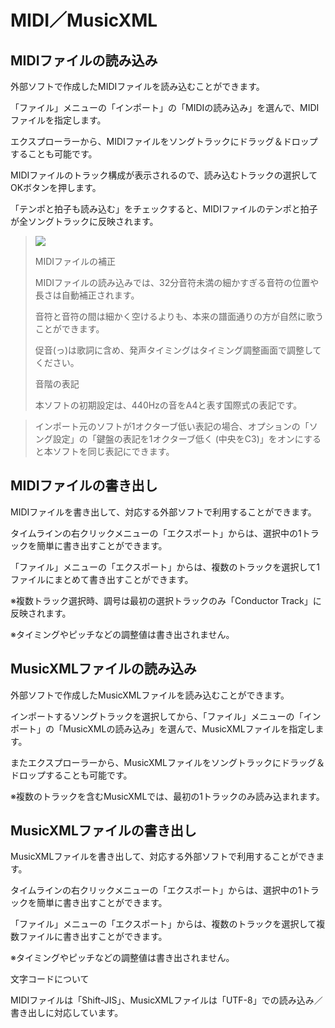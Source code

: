 



 MIDI／MusicXML
===============


  



 MIDIファイルの読み込み
---------------


 外部ソフトで作成したMIDIファイルを読み込むことができます。
   

 「ファイル」メニューの「インポート」の「MIDIの読み込み」を選んで、MIDIファイルを指定します。
   

 エクスプローラーから、MIDIファイルをソングトラックにドラッグ＆ドロップすることも可能です。
   

  

 MIDIファイルのトラック構成が表示されるので、読み込むトラックの選択してOKボタンを押します。
   

 「テンポと拍子も読み込む」をチェックすると、MIDIファイルのテンポと拍子が全ソングトラックに反映されます。
   

  


> 
> 
> ![](../../image/midi.png)
> 
> 
> 
>  MIDIファイルの補正
>  
> 
>  MIDIファイルの読み込みでは、32分音符未満の細かすぎる音符の位置や長さは自動補正されます。
>    
> 
>  音符と音符の間は細かく空けるよりも、本来の譜面通りの方が自然に歌うことができます。
>    
> 
>  促音(っ)は歌詞に含め、発声タイミングはタイミング調整画面で調整してください。
>    
> 
> 
> 
> 
> 
> 
> 
>  音階の表記
>  
> 
>  本ソフトの初期設定は、440Hzの音をA4と表す国際式の表記です。
> インポート元のソフトが1オクターブ低い表記の場合、オプションの「ソング設定」の「鍵盤の表記を1オクターブ低く (中央をC3)」をオンにすると本ソフトを同じ表記にできます。
>    
> 
> 
> 
> 
> 
> 



 MIDIファイルの書き出し
---------------


 MIDIファイルを書き出して、対応する外部ソフトで利用することができます。
   

 タイムラインの右クリックメニューの「エクスポート」からは、選択中の1トラックを簡単に書き出すことができます。
   

 「ファイル」メニューの「エクスポート」からは、複数のトラックを選択して1ファイルにまとめて書き出すことができます。
   

 ※複数トラック選択時、調号は最初の選択トラックのみ「Conductor Track」に反映されます。
   

 ※タイミングやピッチなどの調整値は書き出されません。
   


 MusicXMLファイルの読み込み
-------------------


 外部ソフトで作成したMusicXMLファイルを読み込むことができます。
   

 インポートするソングトラックを選択してから、「ファイル」メニューの「インポート」の「MusicXMLの読み込み」を選んで、MusicXMLファイルを指定します。
   

 またエクスプローラーから、MusicXMLファイルをソングトラックにドラッグ＆ドロップすることも可能です。
   

 ※複数のトラックを含むMusicXMLでは、最初の1トラックのみ読み込まれます。
   


 MusicXMLファイルの書き出し
-------------------


 MusicXMLファイルを書き出して、対応する外部ソフトで利用することができます。
   

 タイムラインの右クリックメニューの「エクスポート」からは、選択中の1トラックを簡単に書き出すことができます。
   

 「ファイル」メニューの「エクスポート」からは、複数のトラックを選択して複数ファイルに書き出すことができます。
   

 ※タイミングやピッチなどの調整値は書き出されません。
   



 文字コードについて
 

 MIDIファイルは「Shift-JIS」、MusicXMLファイルは「UTF-8」での読み込み／書き出しに対応しています。
 







